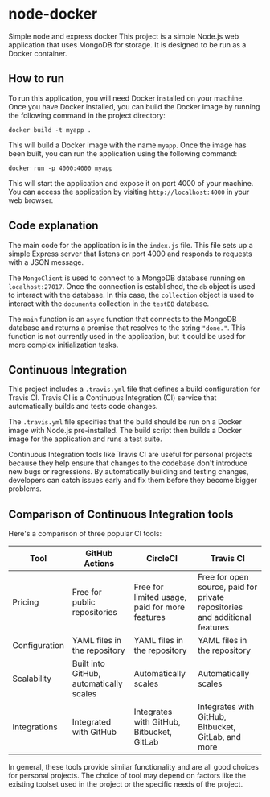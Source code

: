 # node-docker

Simple node and express docker 
This project is a simple Node.js web application that uses MongoDB for storage. It is designed to be run as a Docker container.

## How to run

To run this application, you will need Docker installed on your machine. Once you have Docker installed, you can build the Docker image by running the following command in the project directory:

```
docker build -t myapp .
```

This will build a Docker image with the name `myapp`. Once the image has been built, you can run the application using the following command:

```
docker run -p 4000:4000 myapp
```

This will start the application and expose it on port 4000 of your machine. You can access the application by visiting `http://localhost:4000` in your web browser.

## Code explanation

The main code for the application is in the `index.js` file. This file sets up a simple Express server that listens on port 4000 and responds to requests with a JSON message.

The `MongoClient` is used to connect to a MongoDB database running on `localhost:27017`. Once the connection is established, the `db` object is used to interact with the database. In this case, the `collection` object is used to interact with the `documents` collection in the `testDB` database.

The `main` function is an `async` function that connects to the MongoDB database and returns a promise that resolves to the string `"done."`. This function is not currently used in the application, but it could be used for more complex initialization tasks.

## Continuous Integration

This project includes a `.travis.yml` file that defines a build configuration for Travis CI. Travis CI is a Continuous Integration (CI) service that automatically builds and tests code changes.

The `.travis.yml` file specifies that the build should be run on a Docker image with Node.js pre-installed. The build script then builds a Docker image for the application and runs a test suite.

Continuous Integration tools like Travis CI are useful for personal projects because they help ensure that changes to the codebase don't introduce new bugs or regressions. By automatically building and testing changes, developers can catch issues early and fix them before they become bigger problems.

## Comparison of Continuous Integration tools

Here's a comparison of three popular CI tools:

| Tool          | GitHub Actions | CircleCI | Travis CI   |
|---------------|----------------|----------|-------------|
| Pricing       | Free for public repositories | Free for limited usage, paid for more features | Free for open source, paid for private repositories and additional features |
| Configuration | YAML files in the repository | YAML files in the repository | YAML files in the repository |
| Scalability   | Built into GitHub, automatically scales | Automatically scales | Automatically scales |
| Integrations  | Integrated with GitHub | Integrates with GitHub, Bitbucket, GitLab | Integrates with GitHub, Bitbucket, GitLab, and more |

In general, these tools provide similar functionality and are all good choices for personal projects. The choice of tool may depend on factors like the existing toolset used in the project or the specific needs of the project.